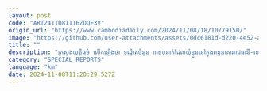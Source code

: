 ```yaml
---
layout: post
code: "ART2411081116ZDQF3V"
origin_url: "https://www.cambodiadaily.com/2024/11/08/18/10/79150/"
image: "https://github.com/user-attachments/assets/0dc6181d-d220-4e52-a201-91348bc9523e"
title: ""
description: "ក្រសួង​យុត្តិធម៌ លើកឡើង​ថា ទណ្ឌិត​ចំនួន ៣៩០​នាក់​ដែល​ឃុំ​ខ្លួន​នៅ​ក្នុង​ពន្ធនាគារ​រាជធានី-ខេត្ត​ចំនួន ២២ នឹង​ទទួល​បាន​ការ​បន្ធូរបន្ថយ និង​លើកលែង​ទោស​ក្នុង​ឱកាស​ពិធីបុណ្យ​ឯករាជ្យ​ជាតិ និង​ព្រះរាជ​ពិធីបុណ្យ​អុំទូក​ខាងមុខ​នេះ។"
category: "SPECIAL_REPORTS"
language: "km"
date: 2024-11-08T11:20:29.527Z
---
```


# 